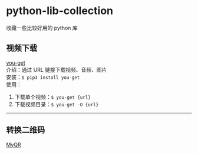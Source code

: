 # python-lib-collection

收藏一些比较好用的 python 库

## 视频下载
[you-get](https://github.com/soimort/you-get)  
介绍：通过 URL 链接下载视频、音频、图片  
安装：`$ pip3 install you-get`  
使用：  
1. 下载单个视频：`$ you-get {url}`
2. 下载视频目录：`$ you-get -O {url}`

---

## 转换二维码  
[MyQR]()

